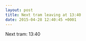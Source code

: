 ```yaml
---
layout: post
title: Next tram leaving at 13:40
date: 2015-04-28 12:40:45 +0001
---
```


Next tram: 13:40
